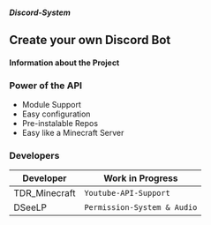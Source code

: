 <h5>Discord-System</h5>
<h2>Create your own Discord Bot</h2>
<h4> Information about the Project </h4>

<h3>Power of the API</h3>

- Module Support
- Easy configuration
- Pre-instalable Repos
- Easy like a Minecraft Server

<h3> Developers </h3>

|  Developer     |Work in Progress               |
|----------------|------------------------------ 
|TDR_Minecraft   |`Youtube-API-Support`          |
|DSeeLP          |`Permission-System & Audio`    |
